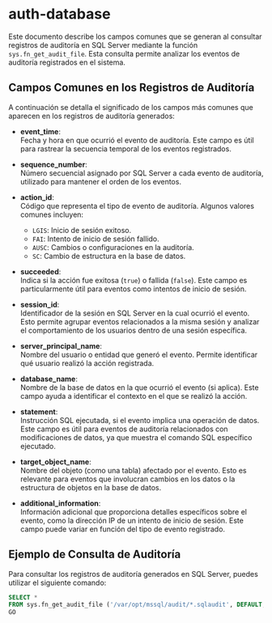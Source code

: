 # auth-database

Este documento describe los campos comunes que se generan al consultar registros de auditoría en SQL Server mediante la función `sys.fn_get_audit_file`. Esta consulta permite analizar los eventos de auditoría registrados en el sistema.

## Campos Comunes en los Registros de Auditoría

A continuación se detalla el significado de los campos más comunes que aparecen en los registros de auditoría generados:

- **event_time**:  
  Fecha y hora en que ocurrió el evento de auditoría. Este campo es útil para rastrear la secuencia temporal de los eventos registrados.

- **sequence_number**:  
  Número secuencial asignado por SQL Server a cada evento de auditoría, utilizado para mantener el orden de los eventos.

- **action_id**:  
  Código que representa el tipo de evento de auditoría. Algunos valores comunes incluyen:
  - `LGIS`: Inicio de sesión exitoso.
  - `FAI`: Intento de inicio de sesión fallido.
  - `AUSC`: Cambios o configuraciones en la auditoría.
  - `SC`: Cambio de estructura en la base de datos.

- **succeeded**:  
  Indica si la acción fue exitosa (`true`) o fallida (`false`). Este campo es particularmente útil para eventos como intentos de inicio de sesión.

- **session_id**:  
  Identificador de la sesión en SQL Server en la cual ocurrió el evento. Esto permite agrupar eventos relacionados a la misma sesión y analizar el comportamiento de los usuarios dentro de una sesión específica.

- **server_principal_name**:  
  Nombre del usuario o entidad que generó el evento. Permite identificar qué usuario realizó la acción registrada.

- **database_name**:  
  Nombre de la base de datos en la que ocurrió el evento (si aplica). Este campo ayuda a identificar el contexto en el que se realizó la acción.

- **statement**:  
  Instrucción SQL ejecutada, si el evento implica una operación de datos. Este campo es útil para eventos de auditoría relacionados con modificaciones de datos, ya que muestra el comando SQL específico ejecutado.

- **target_object_name**:  
  Nombre del objeto (como una tabla) afectado por el evento. Esto es relevante para eventos que involucran cambios en los datos o la estructura de objetos en la base de datos.

- **additional_information**:  
  Información adicional que proporciona detalles específicos sobre el evento, como la dirección IP de un intento de inicio de sesión. Este campo puede variar en función del tipo de evento registrado.

## Ejemplo de Consulta de Auditoría

Para consultar los registros de auditoría generados en SQL Server, puedes utilizar el siguiente comando:

```sql
SELECT *
FROM sys.fn_get_audit_file ('/var/opt/mssql/audit/*.sqlaudit', DEFAULT, DEFAULT);
GO
